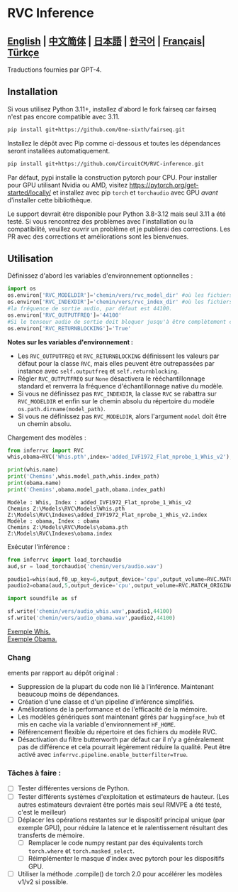 # RVC Inference

[**English**](./README.md) | [**中文简体**](./docs/README.ch.md) | [**日本語**](./docs/README.ja.md) | [**한국어**](./docs/README.ko.md) | [**Français**](./docs/README.fr.md)| [**Türkçe**](./docs/README.tr.md)
------
Traductions fournies par GPT-4.

## Installation
Si vous utilisez Python 3.11+, installez d'abord le fork fairseq car fairseq n'est pas encore compatible avec 3.11.
```bash
pip install git+https://github.com/One-sixth/fairseq.git
```

Installez le dépôt avec Pip comme ci-dessous et toutes les dépendances seront installées automatiquement.
```bash
pip install git+https://github.com/CircuitCM/RVC-inference.git
```
Par défaut, pypi installe la construction pytorch pour CPU. Pour installer pour GPU utilisant Nvidia ou AMD, visitez https://pytorch.org/get-started/locally/ et installez avec pip `torch` et `torchaudio` avec GPU _avant_ d'installer cette bibliothèque.

Le support devrait être disponible pour Python 3.8-3.12 mais seul 3.11 a été testé. Si vous rencontrez des problèmes avec l'installation ou la compatibilité, veuillez ouvrir un problème et je publierai des corrections.
Les PR avec des corrections et améliorations sont les bienvenues.

## Utilisation
Définissez d'abord les variables d'environnement optionnelles :
```python
import os
os.environ['RVC_MODELDIR']='chemin/vers/rvc_model_dir' #où les fichiers model.pth sont stockés.
os.environ['RVC_INDEXDIR']='chemin/vers/rvc_index_dir' #où les fichiers model.index sont stockés.
#la fréquence de sortie audio, par défaut est 44100.
os.environ['RVC_OUTPUTFREQ']='44100'
#Si le tenseur audio de sortie doit bloquer jusqu'à être complètement chargé, cela peut être ignoré. Mais si vous voulez l'exécuter dans un pipeline torch plus grand, le régler sur False améliorera un peu les performances.
os.environ['RVC_RETURNBLOCKING']='True'
```
**Notes sur les variables d'environnement :**
- Les `RVC_OUTPUTFREQ` et `RVC_RETURNBLOCKING` définissent les valeurs par défaut pour la classe `RVC`, mais elles peuvent être outrepassées par instance avec `self.outputfreq` et `self.returnblocking`.
- Régler `RVC_OUTPUTFREQ` sur `None` désactivera le rééchantillonnage standard et renverra la fréquence d'échantillonnage native du modèle.
- Si vous ne définissez pas `RVC_INDEXDIR`, la classe `RVC` se rabattra sur `RVC_MODELDIR` et enfin sur le chemin absolu du répertoire du modèle `os.path.dirname(model_path)`.
- Si vous ne définissez pas `RVC_MODELDIR`, alors l'argument `model` doit être un chemin absolu.

Chargement des modèles :
```python
from inferrvc import RVC
whis,obama=RVC('Whis.pth',index='added_IVF1972_Flat_nprobe_1_Whis_v2'),RVC(model='obama')

print(whis.name)
print('Chemins',whis.model_path,whis.index_path)
print(obama.name)
print('Chemins',obama.model_path,obama.index_path)
```
```text
Modèle : Whis, Index : added_IVF1972_Flat_nprobe_1_Whis_v2
Chemins Z:\Models\RVC\Models\Whis.pth Z:\Models\RVC\Indexes\added_IVF1972_Flat_nprobe_1_Whis_v2.index
Modèle : obama, Index : obama
Chemins Z:\Models\RVC\Models\obama.pth Z:\Models\RVC\Indexes\obama.index
```

Exécuter l'inférence :
```python
from inferrvc import load_torchaudio
aud,sr = load_torchaudio('chemin/vers/audio.wav')

paudio1=whis(aud,f0_up_key=6,output_device='cpu',output_volume=RVC.MATCH_ORIGINAL,index_rate=.75)
paudio2=obama(aud,5,output_device='cpu',output_volume=RVC.MATCH_ORIGINAL,index_rate=.9)

import soundfile as sf

sf.write('chemin/vers/audio_whis.wav',paudio1,44100)
sf.write('chemin/vers/audio_obama.wav',paudio2,44100)
```
[Exemple Whis.](./docs/audio_whis.wav)  
[Exemple Obama.](./docs/audio_obama.wav)

### Chang

ements par rapport au dépôt original :
 - Suppression de la plupart du code non lié à l'inférence. Maintenant beaucoup moins de dépendances.
 - Création d'une classe et d'un pipeline d'inférence simplifiés.
 - Améliorations de la performance et de l'efficacité de la mémoire.
 - Les modèles génériques sont maintenant gérés par `huggingface_hub` et mis en cache via la variable d'environnement `HF_HOME`.
 - Référencement flexible du répertoire et des fichiers du modèle RVC.
 - Désactivation du filtre butterworth par défaut car il n'y a généralement pas de différence et cela pourrait légèrement réduire la qualité. Peut être activé avec `inferrvc.pipeline.enable_butterfilter=True`.

### Tâches à faire :
- [ ] Tester différentes versions de Python.
- [ ] Tester différents systèmes d'exploitation et estimateurs de hauteur. (Les autres estimateurs devraient être portés mais seul RMVPE a été testé, c'est le meilleur)
- [ ] Déplacer les opérations restantes sur le dispositif principal unique (par exemple GPU), pour réduire la latence et le ralentissement résultant des transferts de mémoire.
  - [ ] Remplacer le code numpy restant par des équivalents torch `torch.where` et `torch.masked_select`.
  - [ ] Réimplémenter le masque d'index avec pytorch pour les dispositifs GPU.
- [ ] Utiliser la méthode .compile() de torch 2.0 pour accélérer les modèles v1/v2 si possible.